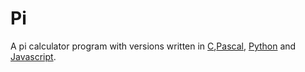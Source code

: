 # Pi

A pi calculator program with versions written in <a href="./src/pi.c">C</a>,<a href="./src/pi.pp">Pascal</a>, <a href="./src/pi.py">Python</a> and <a href="./src/pi.js">Javascript</a>.
